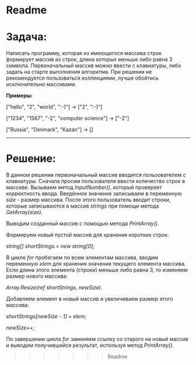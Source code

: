 Readme
=====
Задача:
======

Написать программу, которая из имеющегося массива строк формирует массив из строк, длина которых меньше либо равна 3 символа. Первоначальный массив можно ввести с клавиатуры, либо задать на старте выполнения алгоритма. При решении не рекомендуется пользоваться коллекциями, лучше обойтись исключительно массивами.

**Примеры:**

["hello", "2", "world", ":-)"] -> ["2", ":-)"]

["1234", "1567", "-2", "computer science"] -> ["-2"]

["Russia", "Denmark", "Kazan"] -> []

-------------

Решение:
====

В данном решении первоначальный массив вводится пользователем с клавиатуры. Сначала просим пользователя ввести количество строк в массиве. Вызываем метод *InputNumber()*, который проверяет корректность ввода. Введённое значение записываем в переменную *size* - размер массива. После этого пользователь вводит строки, которые записываются в массив *strings* при помощи метода *GetArray(size)*. 

Выводим созданный массив с помощью метода *PrintArray()*. 

Формируем новый пустой массив для хранения коротких строк:

 *string[] shortStrings = new string[0];*

В цикле *for* пробегаем по всем элементам массива, вводим переменную *elem* для хранения значения текущего элемента массива. Если длина этого элемента (строки) меньше либо равна 3, то изменяем размер нового массива:

  *Array.Resize(ref shortStrings, newSize)*.

Добавляем элемент в новый массив и увеличиваем размер этого массива:

*shortStrings[newSize - 1] = elem;*

*newSize++;*

По завершении цикла *for* заменяем ссылку со старого на новый массив и выводим получившийся результат, используя метод *PrintArray().*

>>>>>>> Readme